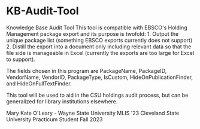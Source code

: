 # KB-Audit-Tool

Knowledge Base Audit Tool
This tool is compatible with EBSCO's Holding Management package export and its purpose is twofold:
    1. Output the unique package list (something EBSCO exports currently does not support)
    2. Distill the export into a document only including relevant data so that the file side is manageable in Excel (currently the exports are too large for Excel to support).

The fields chosen in this program are PackageName, PackageID, VendorName, VendorID, PackageType, IsCustom, HideOnPublicationFinder, and HideOnFullTextFinder.

This tool will be used to aid in the CSU holdings audit process, but can be generalized for library institutions elsewhere.

Mary Kate O'Leary - Wayne State University MLIS '23
Cleveland State University Practicum Student
Fall 2023

